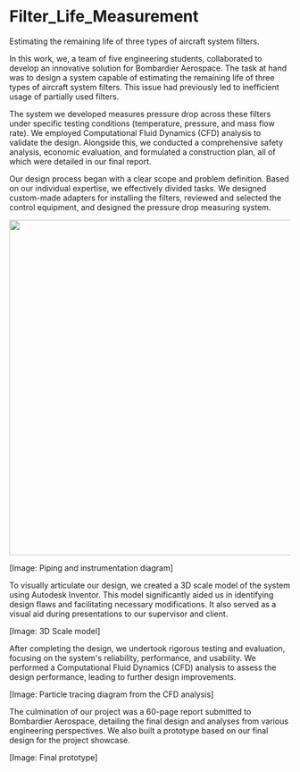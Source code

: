 # Filter_Life_Measurement
Estimating the remaining life of three types of aircraft system filters. 

In this work, we, a team of five engineering students, collaborated to develop an innovative solution for Bombardier Aerospace. The task at hand was to design a system capable of estimating the remaining life of three types of aircraft system filters. This issue had previously led to inefficient usage of partially used filters.

The system we developed measures pressure drop across these filters under specific testing conditions (temperature, pressure, and mass flow rate). We employed Computational Fluid Dynamics (CFD) analysis to validate the design. Alongside this, we conducted a comprehensive safety analysis, economic evaluation, and formulated a construction plan, all of which were detailed in our final report.

Our design process began with a clear scope and problem definition. Based on our individual expertise, we effectively divided tasks. We designed custom-made adapters for installing the filters, reviewed and selected the control equipment, and designed the pressure drop measuring system.

<p align="center">
  <img width="600"  src="https://user-images.githubusercontent.com/47986787/235312144-f5f51f06-b5e2-426b-a878-15b8525d1e76.png">
</p>

[Image: Piping and instrumentation diagram]

To visually articulate our design, we created a 3D scale model of the system using Autodesk Inventor. This model significantly aided us in identifying design flaws and facilitating necessary modifications. It also served as a visual aid during presentations to our supervisor and client.

[Image: 3D Scale model]

After completing the design, we undertook rigorous testing and evaluation, focusing on the system's reliability, performance, and usability. We performed a Computational Fluid Dynamics (CFD) analysis to assess the design performance, leading to further design improvements.

[Image: Particle tracing diagram from the CFD analysis]

The culmination of our project was a 60-page report submitted to Bombardier Aerospace, detailing the final design and analyses from various engineering perspectives. We also built a prototype based on our final design for the project showcase.

[Image: Final prototype]

